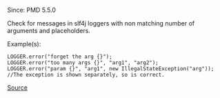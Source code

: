 Since: PMD 5.5.0

Check for messages in slf4j loggers with non matching number of arguments and placeholders.

Example(s):
```
LOGGER.error("forget the arg {}");
LOGGER.error("too many args {}", "arg1", "arg2");
LOGGER.error("param {}", "arg1", new IllegalStateException("arg")); //The exception is shown separately, so is correct.
```

[Source](https://pmd.github.io/pmd-5.5.4/pmd-java/rules/java/logging-java.html#InvalidSlf4jMessageFormat)
